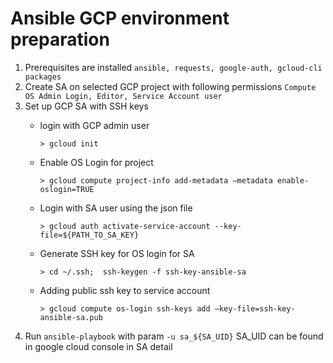 # Ansible GCP environment preparation
1. Prerequisites are installed `ansible, requests, google-auth, gcloud-cli packages`
2. Create SA on selected GCP project with following permissions `Compute OS Admin Login, Editor, Service Account user`
3. Set up GCP SA with SSH keys
    - login with GCP admin user

       `> gcloud init`
    - Enable OS Login for project
   
      `> gcloud compute project-info add-metadata –metadata enable-oslogin=TRUE`

    - Login with SA user using the json file
   
      `> gcloud auth activate-service-account --key-file=${PATH_TO_SA_KEY}`

    - Generate SSH key for OS login for SA
   
      `> cd ~/.ssh;  ssh-keygen -f ssh-key-ansible-sa`

    - Adding public ssh key to service account
   
      `> gcloud compute os-login ssh-keys add –key-file=ssh-key-ansible-sa.pub`
4. Run `ansible-playbook` with param `-u sa_${SA_UID}` SA_UID can be found in google cloud console in SA detail